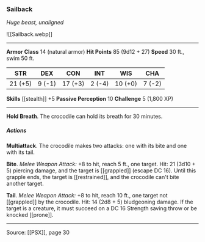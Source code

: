 ### Sailback
_Huge beast, unaligned_

![[Sailback.webp]]




---

**Armor Class** 14 (natural armor)
**Hit Points** 85 (9d12 + 27)
**Speed** 30 ft., swim 50 ft.

| STR     | DEX     | CON     | INT     | WIS     | CHA     |
|---------|---------|---------|---------|---------|---------|
| 21 (+5) | 9 (-1) | 17 (+3) | 2 (-4) | 10 (+0) | 7 (-2) |

**Skills** [[stealth]] +5
**Passive Perception** 10
**Challenge** 5 (1,800 XP)

---

**Hold Breath**. The crocodile can hold its breath for 30 minutes.

##### Actions
**Multiattack**. The crocodile makes two attacks: one with its bite and one with its tail.

**Bite**. _Melee Weapon Attack:_ +8 to hit, reach 5 ft., one target. Hit: 21 (3d10 + 5) piercing damage, and the target is [[grappled]] (escape DC 16). Until this grapple ends, the target is [[restrained]], and the crocodile can't bite another target.

**Tail**. _Melee Weapon Attack:_ +8 to hit, reach 10 ft., one target not [[grappled]] by the crocodile. Hit: 14 (2d8 + 5) bludgeoning damage. If the target is a creature, it must succeed on a DC 16 Strength saving throw or be knocked [[prone]].


---

Source: [[PSX]], page 30